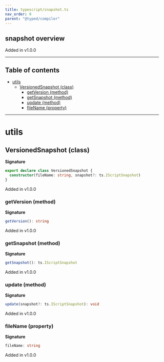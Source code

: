 ```yaml
---
title: typescript/snapshot.ts
nav_order: 9
parent: "@typed/compiler"
---
```


## snapshot overview

Added in v1.0.0

---

<h2 class="text-delta">Table of contents</h2>

- [utils](#utils)
  - [VersionedSnapshot (class)](#versionedsnapshot-class)
    - [getVersion (method)](#getversion-method)
    - [getSnapshot (method)](#getsnapshot-method)
    - [update (method)](#update-method)
    - [fileName (property)](#filename-property)

---

# utils

## VersionedSnapshot (class)

**Signature**

```ts
export declare class VersionedSnapshot {
  constructor(fileName: string, snapshot?: ts.IScriptSnapshot)
}
```

Added in v1.0.0

### getVersion (method)

**Signature**

```ts
getVersion(): string
```

Added in v1.0.0

### getSnapshot (method)

**Signature**

```ts
getSnapshot(): ts.IScriptSnapshot
```

Added in v1.0.0

### update (method)

**Signature**

```ts
update(snapshot?: ts.IScriptSnapshot): void
```

Added in v1.0.0

### fileName (property)

**Signature**

```ts
fileName: string
```

Added in v1.0.0
